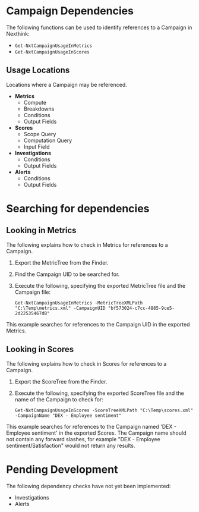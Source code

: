 # Campaign Dependencies

The following functions can be used to identify references to a Campaign in Nexthink:
* `Get-NxtCampaignUsageInMetrics`
* `Get-NxtCampaignUsageInScores`

## Usage Locations
Locations where a Campaign may be referenced.
* **Metrics**
  * Compute
  * Breakdowns
  * Conditions
  * Output Fields
* **Scores**
  * Scope Query
  * Computation Query
  * Input Field
* **Investigations**
  * Conditions
  * Output Fields
* **Alerts**
  * Conditions
  * Output Fields

# Searching for dependencies

## Looking in Metrics
The following explains how to check in Metrics for references to a Campaign.

1. Export the MetricTree from the Finder.
2. Find the Campaign UID to be searched for.
3. Execute the following, specifying the exported MetricTree file and the Campaign file:

       Get-NxtCampaignUsageInMetrics -MetricTreeXMLPath "C:\Temp\metrics.xml" -CampaignUID "bf573024-c7cc-4885-9ce5-2d22535467d8"

This example searches for references to the Campaign UID in the exported Metrics.

## Looking in Scores
The following explains how to check in Scores for references to a Campaign.

1. Export the ScoreTree from the Finder.
2. Execute the following, specifying the exported ScoreTree file and the name of the Campaign to check for:

       Get-NxtCampaignUsageInScores -ScoreTreeXMLPath "C:\Temp\scores.xml" -CampaignName "DEX - Employee sentiment"

This example searches for references to the Campaign named 'DEX - Employee sentiment' in the exported Scores. The Campaign name should not contain any forward slashes, for example "DEX - Employee sentiment/Satisfaction" would not return any results.

# Pending Development
The following dependency checks have not yet been implemented:
* Investigations
* Alerts
